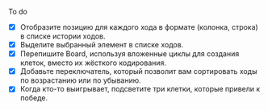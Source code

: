 To do
- [X] Отобразите позицию для каждого хода в формате (колонка, строка) в списке истории ходов.
- [X] Выделите выбранный элемент в списке ходов.
- [X] Перепишите Board, используя вложенные циклы для создания клеток, вместо их жёсткого кодирования.
- [X] Добавьте переключатель, который позволит вам сортировать ходы по возрастанию или по убыванию.
- [X] Когда кто-то выигрывает, подсветите три клетки, которые привели к победе.